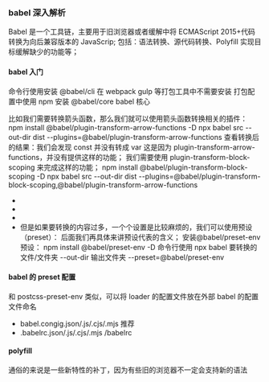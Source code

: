 ### babel 深入解析

Babel 是一个工具链，主要用于旧浏览器或者缓解中将 ECMAScript 2015+代码转换为向后兼容版本的
JavaScrip; 包括：语法转换、源代码转换、Polyfill 实现目标缓解缺少的功能等；

#### babel 入门

命令行使用安装 @babel/cli 在 webpack gulp 等打包工具中不需要安装
打包配置中使用 npm 安装 @babel/core babel 核心

比如我们需要转换箭头函数，那么我们就可以使用箭头函数转换相关的插件：
npm install @babel/plugin-transform-arrow-functions -D
npx babel src --out-dir dist --plugins=@babel/plugin-transform-arrow-functions
查看转换后的结果：我们会发现 const 并没有转成 var
这是因为 plugin-transform-arrow-functions，并没有提供这样的功能；
我们需要使用 plugin-transform-block-scoping 来完成这样的功能；
npm install @babel/plugin-transform-block-scoping -D
npx babel src --out-dir dist --plugins=@babel/plugin-transform-block-scoping,@babel/plugin-transform-arrow-functions

-
-
-
- 但是如果要转换的内容过多，一个个设置是比较麻烦的，我们可以使用预设（preset）：
  后面我们再具体来讲预设代表的含义； 安装@babel/preset-env 预设：
  npm install @babel/preset-env -D
  命令行使用 npx babel 要转换的文件/文件夹 --out-dir 输出文件夹 --preset=@babel/preset-env

#### babel 的 preset 配置

和 postcss-preset-env 类似，可以将 loader 的配置文件放在外部
babel 的配置文件命名

- babel.congig.json/.js/.cjs/.mjs 推荐
- .babelrc.json/.js/.cjs/.mjs /babelrc

#### polyfill

通俗的来说是一些新特性的补丁，因为有些旧的浏览器不一定会支持新的语法
